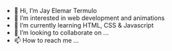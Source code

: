 - 👋 Hi, I’m Jay Elemar Termulo
- 👀 I’m interested in web development and animations
- 🌱 I’m currently learning HTML, CSS & Javascript
- 💞️ I’m looking to collaborate on ...
- 📫 How to reach me ...

<!---
jayelemar/jayelemar is a ✨ special ✨ repository because its `README.md` (this file) appears on your GitHub profile.
You can click the Preview link to take a look at your changes.
--->
